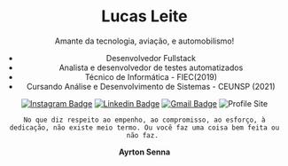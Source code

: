 



<div align="center">
  
# Lucas Leite

Amante da tecnologia, aviação, e automobilismo!

 - Desenvolvedor Fullstack
 - Analista e desenvolvedor de testes automatizados
 - Técnico de Informática - FIEC(2019)
 - Cursando Análise e Desenvolvimento de Sistemas - CEUNSP (2021)


[![Instagram Badge](https://img.shields.io/badge/-@lrleite__-ff0000?style=flat-square&labelColor=ff0000&logo=instagram&logoColor=white&link=https://www.instagram.com/lrleite_/)](https://www.instagram.com/lrleite_/) 
[![Linkedin Badge](https://img.shields.io/badge/-Lucas%20Leite-ff0000?style=flat-square&logo=Linkedin&logoColor=white&link=https://www.linkedin.com/in/lucas-leite-4ab814183/)](https://www.linkedin.com/in/lucas-leite-4ab814183/) 
[![Gmail Badge](https://img.shields.io/badge/-raphaleite.2002@gmail.com-ff0000?style=flat-square&logo=Gmail&logoColor=white&link=mailto:raphaeleite@gmail.com)](mailto:raphaeleite@gmail.com)
![Profile Site](https://img.shields.io/badge/-My%20Profile%20Site-ff0000?style=flat-square&logoColor=white&link=www.lucasleite.tech)

``No que diz respeito ao empenho, ao compromisso, ao esforço, à dedicação, não existe meio termo. Ou você faz uma coisa bem feita ou não faz.
``

**Ayrton Senna**


</div>
